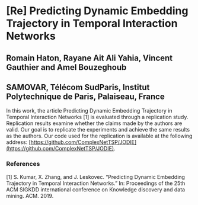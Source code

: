 # [Re] Predicting Dynamic Embedding Trajectory in Temporal Interaction Networks
## Romain Haton, Rayane Ait Ali Yahia, Vincent Gauthier and Amel Bouzeghoub 
## SAMOVAR, Télécom SudParis, Institut Polytechnique de Paris, Palaiseau, France

In this work, the article Predicting Dynamic Embedding Trajectory in Temporal Interaction Networks [1] is evaluated through a replication study. Replication results examine whether the claims made by the authors are valid. Our goal is to replicate the experiments and achieve the same results as the authors. Our code used for the replication is available at the following address: [https://github.com/ComplexNetTSP/JODIE](https://github.com/ComplexNetTSP/JODIE).

### References
[1] S. Kumar, X. Zhang, and J. Leskovec. “Predicting Dynamic Embedding Trajectory in Temporal Interaction Networks.” In: Proceedings of the 25th ACM SIGKDD international conference on Knowledge discovery and data mining. ACM. 2019.